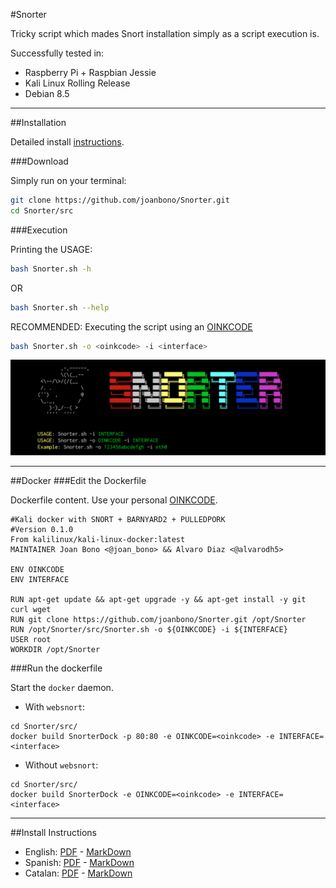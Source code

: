 #Snorter

Tricky script which mades Snort installation simply as a script execution is.

Successfully tested in:

+ Raspberry Pi + Raspbian Jessie
+ Kali Linux Rolling Release
+ Debian 8.5

***

##Installation

Detailed install [instructions](https://github.com/joanbono/Snorter#install-instructions).

###Download

Simply run on your terminal:

~~~~bash
git clone https://github.com/joanbono/Snorter.git
cd Snorter/src
~~~~

###Execution

Printing the USAGE:

~~~~bash
bash Snorter.sh -h
~~~~

OR

~~~~bash
bash Snorter.sh --help
~~~~

RECOMMENDED: Executing the script using an [OINKCODE](https://www.snort.org/oinkcodes)

~~~~bash
bash Snorter.sh -o <oinkcode> -i <interface>
~~~~

![Snorter in action!](img/1.png)

***

##Docker
###Edit the Dockerfile

Dockerfile content. Use your personal [OINKCODE](https://www.snort.org/oinkcodes).

~~~~
#Kali docker with SNORT + BARNYARD2 + PULLEDPORK
#Version 0.1.0
From kalilinux/kali-linux-docker:latest
MAINTAINER Joan Bono <@joan_bono> && Alvaro Diaz <@alvarodh5>

ENV OINKCODE
ENV INTERFACE

RUN apt-get update && apt-get upgrade -y && apt-get install -y git curl wget
RUN git clone https://github.com/joanbono/Snorter.git /opt/Snorter
RUN /opt/Snorter/src/Snorter.sh -o ${OINKCODE} -i ${INTERFACE}
USER root
WORKDIR /opt/Snorter
~~~~

###Run the dockerfile

Start the `docker` daemon.

+ With `websnort`:

~~~~
cd Snorter/src/
docker build SnorterDock -p 80:80 -e OINKCODE=<oinkcode> -e INTERFACE=<interface>
~~~~


+ Without `websnort`:

~~~~
cd Snorter/src/
docker build SnorterDock -e OINKCODE=<oinkcode> -e INTERFACE=<interface>
~~~~

***

##Install Instructions

+ English: [PDF](doc/Instructions_EN.pdf)  -  [MarkDown](doc/doc_EN.md)
+ Spanish: [PDF](doc/Instructions_ES.pdf)  -  [MarkDown](doc/doc_ES.md)
+ Catalan: [PDF](doc/Instructions_CA.pdf)  -  [MarkDown](doc/doc_CA.md)
